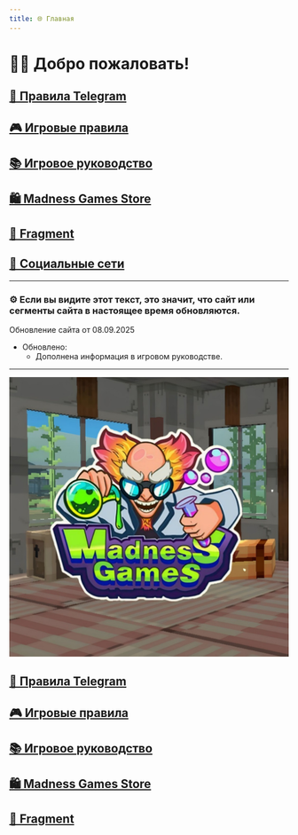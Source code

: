 ```yaml
---
title: 🌐 Главная
---
```

<link rel="stylesheet" href="css/buttons.css">

# 👋🏻 Добро пожаловать!

## [📜 Правила Telegram](./TGRules.md)
## [🎮 Игровые правила](./GameRules.md)
## [📚 Игровое руководство](./GameGuide.md)

## [🛍️ Madness Games Store](./MGSMain.md)
## [💎 Fragment](./Fragment.md)

## [🔗 Социальные сети](./links.md)

- - - - -

### ⚙️ Если вы видите этот текст, это значит, что сайт или сегменты сайта в настоящее время обновляются.

Обновление сайта от 08.09.2025

 - Обновлено:
   - Дополнена информация в игровом руководстве.

- - - - -

![MGSlogo](https://github.com/GamzeeChert/gamzeechert.github.io/blob/main/_madnessgamesstore%2F_pictures%2FMGSlogo.jpg?raw=true)

## <a href="./TGRules.md" class="button-link">📜 Правила Telegram</a>
## <a href="./GameRules.md" class="button-link">🎮 Игровые правила</a>
## <a href="./GameGuide.md" class="button-link">📚 Игровое руководство</a>
## <a href="./MGSMain.md" class="button-link">🛍️ Madness Games Store</a>
## <a href="./Fragment.md" class="button-link">💎 Fragment</a>
